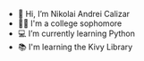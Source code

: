 - 👋 Hi, I’m Nikolai Andrei Calizar
- 👨‍💻 I'm a college sophomore
- 💻 I’m currently learning Python
- 📚 I'm learning the Kivy Library


<!---
Izanagi-42/Izanagi-42 is a ✨ special ✨ repository because its `README.md` (this file) appears on your GitHub profile.
You can click the Preview link to take a look at your changes.
--->
